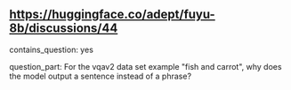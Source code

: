 ## https://huggingface.co/adept/fuyu-8b/discussions/44

contains_question: yes

question_part: For the vqav2 data set example "fish and carrot", why does the model output a sentence instead of a phrase?